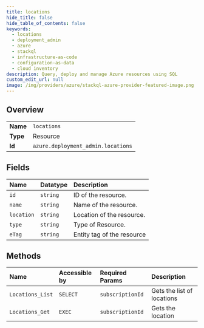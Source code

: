 ```yaml
---
title: locations
hide_title: false
hide_table_of_contents: false
keywords:
  - locations
  - deployment_admin
  - azure    
  - stackql
  - infrastructure-as-code
  - configuration-as-data
  - cloud inventory
description: Query, deploy and manage Azure resources using SQL
custom_edit_url: null
image: /img/providers/azure/stackql-azure-provider-featured-image.png
---
```

  
    

## Overview
<table><tbody>
<tr><td><b>Name</b></td><td><code>locations</code></td></tr>
<tr><td><b>Type</b></td><td>Resource</td></tr>
<tr><td><b>Id</b></td><td><code>azure.deployment_admin.locations</code></td></tr>
</tbody></table>

## Fields
| Name | Datatype | Description |
|:-----|:---------|:------------|
| `id` | `string` | ID of the resource. |
| `name` | `string` | Name of the resource. |
| `location` | `string` | Location of the resource. |
| `type` | `string` | Type of Resource. |
| `eTag` | `string` | Entity tag of the resource |
## Methods
| Name | Accessible by | Required Params | Description |
|:-----|:--------------|:----------------|:------------|
| `Locations_List` | `SELECT` | `subscriptionId` | Gets the list of locations |
| `Locations_Get` | `EXEC` | `subscriptionId` | Gets the location |
